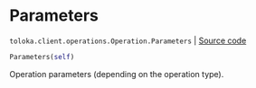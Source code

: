 # Parameters
`toloka.client.operations.Operation.Parameters` | [Source code](https://github.com/Toloka/toloka-kit/blob/v0.1.25/src/client/operations.py#L88)

```python
Parameters(self)
```

Operation parameters (depending on the operation type).


